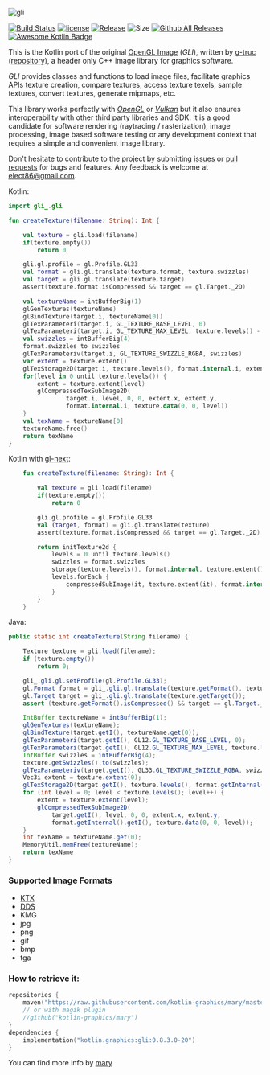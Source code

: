 ![gli](/src/main/resources/logo-mini.png)

[![Build Status](https://github.com/kotlin-graphics/gli/workflows/build/badge.svg)](https://github.com/kotlin-graphics/gli/actions?workflow=build)
[![license](https://img.shields.io/badge/License-MIT-orange.svg)](https://github.com/kotlin-graphics/gli/blob/master/LICENSE) 
[![Release](https://jitpack.io/v/kotlin-graphics/gli.svg)](https://jitpack.io/#kotlin-graphics/gli) 
![Size](https://github-size-badge.herokuapp.com/kotlin-graphics/gli.svg)
[![Github All Releases](https://img.shields.io/github/downloads/kotlin-graphics/gli/total.svg)]()
[![Awesome Kotlin Badge](https://kotlin.link/awesome-kotlin.svg)](https://github.com/KotlinBy/awesome-kotlin) 

This is the Kotlin port of the original [OpenGL Image](http://gli.g-truc.net/) (*GLI*), written by [g-truc](https://github.com/Groovounet) ([repository](https://github.com/g-truc/gli)), a header only C++ image library for graphics software.

*GLI* provides classes and functions to load image files, facilitate graphics APIs texture creation, compare textures, access texture texels, sample textures, convert textures, generate mipmaps, etc.

This library works perfectly with *[OpenGL](https://www.opengl.org)* or *[Vulkan](https://www.khronos.org/vulkan)* but it also ensures interoperability with other third party libraries and SDK.
It is a good candidate for software rendering (raytracing / rasterization), image processing, image based software testing or any development context that requires a simple and convenient image library.

Don't hesitate to contribute to the project by submitting [issues](https://github.com/kotlin-graphics/gli/issues) or [pull requests](https://github.com/kotlin-graphics/gli/pulls) for bugs and features. Any feedback is welcome at [elect86@gmail.com](mailto://elect86@gmail.com).

Kotlin:
```kotlin
import gli_.gli

fun createTexture(filename: String): Int {

    val texture = gli.load(filename)
    if(texture.empty())
        return 0

    gli.gl.profile = gl.Profile.GL33
    val format = gli.gl.translate(texture.format, texture.swizzles)
    val target = gli.gl.translate(texture.target)
    assert(texture.format.isCompressed && target == gl.Target._2D)

    val textureName = intBufferBig(1)
    glGenTextures(textureName)
    glBindTexture(target.i, textureName[0])
    glTexParameteri(target.i, GL_TEXTURE_BASE_LEVEL, 0)
    glTexParameteri(target.i, GL_TEXTURE_MAX_LEVEL, texture.levels() - 1)
    val swizzles = intBufferBig(4)
    format.swizzles to swizzles
    glTexParameteriv(target.i, GL_TEXTURE_SWIZZLE_RGBA, swizzles)
    var extent = texture.extent()
    glTexStorage2D(target.i, texture.levels(), format.internal.i, extent.x, extent.y)
    for(level in 0 until texture.levels()) {
        extent = texture.extent(level)
        glCompressedTexSubImage2D(
                target.i, level, 0, 0, extent.x, extent.y,
                format.internal.i, texture.data(0, 0, level))
    }
    val texName = textureName[0]
    textureName.free()
    return texName
}
```

Kotlin with [gl-next](https://github.com/kotlin-graphics/gln):
```kotlin
    fun createTexture(filename: String): Int {

        val texture = gli.load(filename)
        if(texture.empty())
            return 0

        gli.gl.profile = gl.Profile.GL33
        val (target, format) = gli.gl.translate(texture)
        assert(texture.format.isCompressed && target == gl.Target._2D)

        return initTexture2d {
            levels = 0 until texture.levels()
            swizzles = format.swizzles
            storage(texture.levels(), format.internal, texture.extent())
            levels.forEach {
                compressedSubImage(it, texture.extent(it), format.internal, texture.data(0, 0, it))
            }
        }
    }
```

Java:
```java
public static int createTexture(String filename) {

    Texture texture = gli.load(filename);
    if (texture.empty())
        return 0;

    gli_.gli.gl.setProfile(gl.Profile.GL33);
    gl.Format format = gli_.gli.gl.translate(texture.getFormat(), texture.getSwizzles());
    gl.Target target = gli_.gli.gl.translate(texture.getTarget());
    assert (texture.getFormat().isCompressed() && target == gl.Target._2D);

    IntBuffer textureName = intBufferBig(1);
    glGenTextures(textureName);
    glBindTexture(target.getI(), textureName.get(0));
    glTexParameteri(target.getI(), GL12.GL_TEXTURE_BASE_LEVEL, 0);
    glTexParameteri(target.getI(), GL12.GL_TEXTURE_MAX_LEVEL, texture.levels() - 1);
    IntBuffer swizzles = intBufferBig(4);
    texture.getSwizzles().to(swizzles);
    glTexParameteriv(target.getI(), GL33.GL_TEXTURE_SWIZZLE_RGBA, swizzles);
    Vec3i extent = texture.extent(0);
    glTexStorage2D(target.getI(), texture.levels(), format.getInternal().getI(), extent.x, extent.y);
    for (int level = 0; level < texture.levels(); level++) {
        extent = texture.extent(level);
        glCompressedTexSubImage2D(
            target.getI(), level, 0, 0, extent.x, extent.y,
            format.getInternal().getI(), texture.data(0, 0, level));
    }
    int texName = textureName.get(0);
    MemoryUtil.memFree(textureName);
    return texName
}
```

### Supported Image Formats

* [KTX](https://www.khronos.org/opengles/sdk/tools/KTX/) 
* [DDS](https://msdn.microsoft.com/en-us/library/windows/desktop/bb943990%28v=vs.85%29.aspx)
* KMG
* jpg
* png
* gif
* bmp
* tga


### How to retrieve it:

```kotlin
repositories {
    maven("https://raw.githubusercontent.com/kotlin-graphics/mary/master")
    // or with magik plugin
    //github("kotlin-graphics/mary")
}
dependencies {
    implementation("kotlin.graphics:gli:0.8.3.0-20")
}
```

You can find more info by [mary](https://github.com/kotlin-graphics/mary)